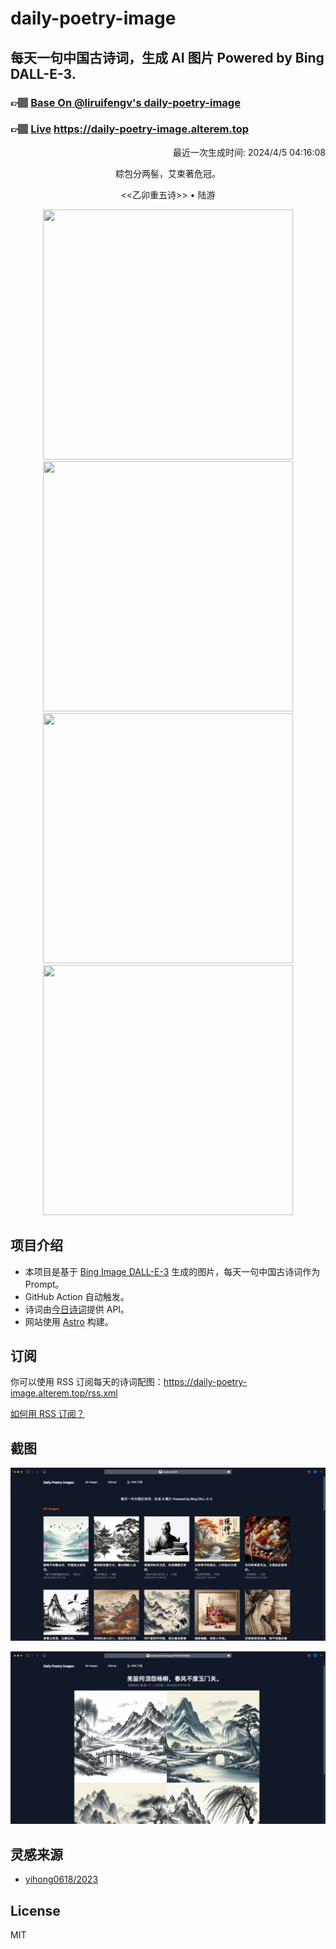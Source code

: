 
# daily-poetry-image

## 每天一句中国古诗词，生成 AI 图片 Powered by Bing DALL-E-3.

### 👉🏽 [Base On @liruifengv's daily-poetry-image](https://github.com/liruifengv/daily-poetry-image)

### 👉🏽 [Live](https://daily-poetry-image.alterem.top/) https://daily-poetry-image.alterem.top

<p align="right">
  最近一次生成时间: 2024/4/5 04:16:08
</p>
<p align="center">
粽包分两髻，艾束著危冠。
</p>
<p align="center">
<<乙卯重五诗>> • 陆游
</p>
<p align="center">
<img src="https://tse4.mm.bing.net/th/id/OIG2.KtUK6WtsRnUzaHF3lBjn" height="400" width="400" />
<img src="https://tse2.mm.bing.net/th/id/OIG2.822_Mst3yN.b3nyGcgvR" height="400" width="400" />
<img src="https://tse1.mm.bing.net/th/id/OIG2.umYglNHXCLA3.mZkH4zL" height="400" width="400" />
<img src="https://tse2.mm.bing.net/th/id/OIG2.ZYIiL8nYz1LF8AaDL38f" height="400" width="400" />
</p>

## 项目介绍

-   本项目是基于 [Bing Image DALL-E-3](https://www.bing.com/images/create) 生成的图片，每天一句中国古诗词作为 Prompt。
-   GitHub Action 自动触发。
-   诗词由[今日诗词](https://www.jinrishici.com/)提供 API。
-   网站使用 [Astro](https://astro.build) 构建。

## 订阅

你可以使用 RSS 订阅每天的诗词配图：https://daily-poetry-image.alterem.top/rss.xml

[如何用 RSS 订阅？](https://zhuanlan.zhihu.com/p/55026716)

## 截图

![图片列表](./screenshots/Snipaste_2023-12-28_21-00-26.png)

![图片详情](./screenshots/Snipaste_2023-12-28_21-00-53.png)

## 灵感来源

-   [yihong0618/2023](https://github.com/yihong0618/2023)

## License

MIT
